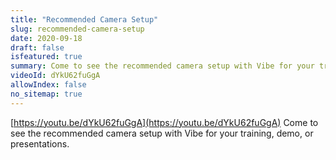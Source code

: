 ```yaml
---
title: "Recommended Camera Setup"
slug: recommended-camera-setup
date: 2020-09-18
draft: false
isfeatured: true
summary: Come to see the recommended camera setup with Vibe for your training, demo, or presentations.
videoId: dYkU62fuGgA
allowIndex: false
no_sitemap: true
---
```




[https://youtu.be/dYkU62fuGgA](https://youtu.be/dYkU62fuGgA)
Come to see the recommended camera setup with Vibe for your training, demo, or presentations.
